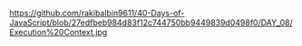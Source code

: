 https://github.com/rakibalbin9611/40-Days-of-JavaScript/blob/27edfbeb984d83f12c744750bb9449839d0498f0/DAY_08/Execution%20Context.jpg
